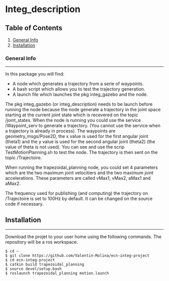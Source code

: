 # Integ_description

## Table of Contents
1. [General Info](#general-info)
2. [Installation](#installation)

### General Info
***
In this package you will find:
* A node which generates a trajectory from a serie of waypoints.
* A bash script which allows you to test the trajectory generation.
* A launch file which launches the pkg integ_gazebo and the node.

The pkg integ_gazebo (or integ_description) needs to be launch before 
running the node because the node generate a trajectory in the joint 
space starting at the current joint state which is recevered on the 
topic /joint_states.
When the node is running you could use the service /Waypoint_serv to
generate a trajectory. (You cannot use the service when a trajectory is
already in process). The waypoints are geometry_msgs/Pose2D, the x value
is used for the first angular joint (theta1) and the y value is used for
the second angular joint (theta2) (the value of theta is not used).
You can see and use the scrip TestMotionPlanning.sh to test the node.
The trajectory is then sent on the topic /Trajectoire.

When running the trapezoidal_planning node, you could set 4 parameters 
which are the two maximum joint velocitiers and the two maximum joint 
accelerations. These parameters are called vMax1, vMax2, aMax1 and 
aMax2.

The frequency used for publishing (and computing) the trajectory on 
/Trajectoire is set to 100Hz by default. It can be changed on the source 
code if necessary.

## Installation
***
Download the projet to your user home using the following commands.
The repository will be a ros workspace.
```
$ cd ~
$ git clone https://github.com/Valentin-Molina/ecn-integ-project
$ cd ecn-integ-project
$ catkin build trapezoidal_planning
$ source devel/setup.bash
$ roslaunch trapezoidal_planning motion.launch
```
